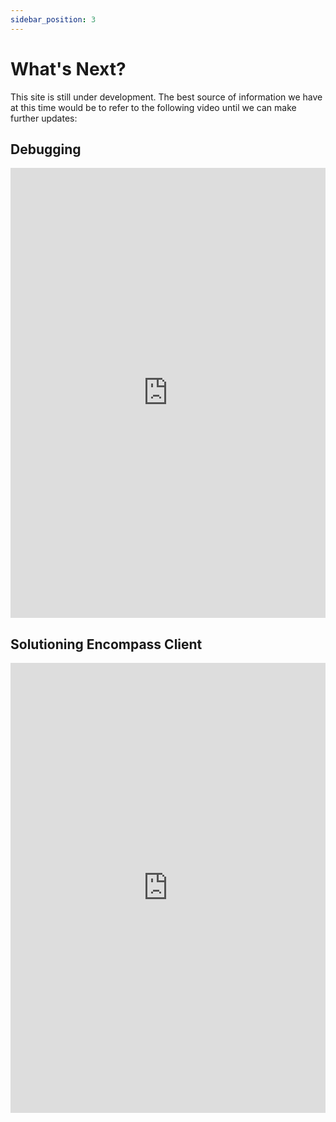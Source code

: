 ```yaml
---
sidebar_position: 3
---
```


# What's Next?

This site is still under development. The best source of information we have at this time would be to refer to the following video until we can make further updates:

## Debugging

<iframe width="100%" height="720" src="https://www.youtube.com/embed/4k5jkDpJVz0" title="Debugging 1" frameborder="0" allowfullscreen></iframe>

## Solutioning Encompass Client

<iframe width="100%" height="720" src="https://www.youtube.com/embed/eDwdoq3rKOc" title="Solutioning Encompass Client" frameborder="0" allowfullscreen></iframe>
